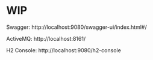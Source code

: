 # WIP

Swagger: http://localhost:9080/swagger-ui/index.html#/

ActiveMQ: http://localhost:8161/

H2 Console: http://localhost:9080/h2-console